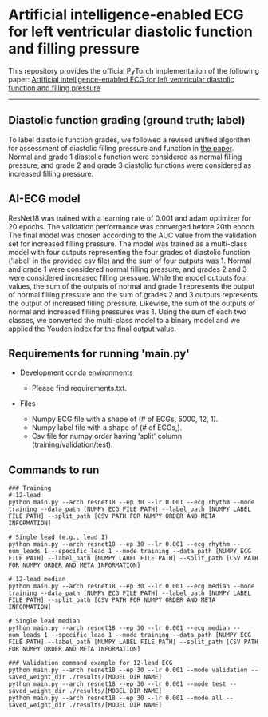 # Artificial intelligence-enabled ECG for left ventricular diastolic function and filling pressure

This repository provides the official PyTorch implementation of the following paper: [Artificial intelligence-enabled ECG for left ventricular diastolic function and filling pressure](https://www.nature.com/articles/s41746-023-00993-7)

---

## Diastolic function grading (ground truth; label)
To label diastolic function grades, we followed a revised unified algorithm for assessment of diastolic filling pressure and function in [the paper](https://doi.org/10.1038/s41746-023-00993-7). Normal and grade 1 diastolic function were considered as normal filling pressure, and grade 2 and grade 3 diastolic functions were considered as increased filling pressure.

## AI-ECG model
ResNet18 was trained with a learning rate of 0.001 and adam optimizer for 20 epochs. 
The validation performance was converged before 20th epoch. 
The final model was chosen according to the AUC value from the validation set for increased filling pressure. 
The model was trained as a multi-class model with four outputs representing the four grades of diastolic function ('label' in the provided csv file) and the sum of four outputs was 1. Normal and grade 1 were considered normal filling pressure, and grades 2 and 3 were considered increased filling pressure. While the model outputs four values, the sum of the outputs of normal and grade 1 represents the output of normal filling pressure and the sum of grades 2 and 3 outputs represents the output of increased filling pressure. Likewise, the sum of the outputs of normal and increased filling pressures was 1. Using the sum of each two classes, we converted the multi-class model to a binary model and we applied the Youden index for the final output value.  

## Requirements for running 'main.py'
* Development conda environments
  * Please find requirements.txt.

* Files
  * Numpy ECG file with a shape of (# of ECGs, 5000, 12, 1).
  * Numpy label file with a shape of (# of ECGs,).
  * Csv file for numpy order having 'split' column (training/validation/test).

## Commands to run
```
### Training
# 12-lead
python main.py --arch resnet18 --ep 30 --lr 0.001 --ecg rhythm --mode training --data_path [NUMPY ECG FILE PATH] --label_path [NUMPY LABEL FILE PATH] --split_path [CSV PATH FOR NUMPY ORDER AND META INFORMATION]

# Single lead (e.g., lead I)
python main.py --arch resnet18 --ep 30 --lr 0.001 --ecg rhythm --num_leads 1 --specific_lead 1 --mode training --data_path [NUMPY ECG FILE PATH] --label_path [NUMPY LABEL FILE PATH] --split_path [CSV PATH FOR NUMPY ORDER AND META INFORMATION]

# 12-lead median
python main.py --arch resnet18 --ep 30 --lr 0.001 --ecg median --mode training --data_path [NUMPY ECG FILE PATH] --label_path [NUMPY LABEL FILE PATH] --split_path [CSV PATH FOR NUMPY ORDER AND META INFORMATION]

# Single lead median 
python main.py --arch resnet18 --ep 30 --lr 0.001 --ecg median --num_leads 1 --specific_lead 1 --mode training --data_path [NUMPY ECG FILE PATH] --label_path [NUMPY LABEL FILE PATH] --split_path [CSV PATH FOR NUMPY ORDER AND META INFORMATION]

### Validation command example for 12-lead ECG
python main.py --arch resnet18 --ep 30 --lr 0.001 --mode validation --saved_weight_dir ./results/[MODEL DIR NAME]
python main.py --arch resnet18 --ep 30 --lr 0.001 --mode test --saved_weight_dir ./results/[MODEL DIR NAME]
python main.py --arch resnet18 --ep 30 --lr 0.001 --mode all --saved_weight_dir ./results/[MODEL DIR NAME]
```
